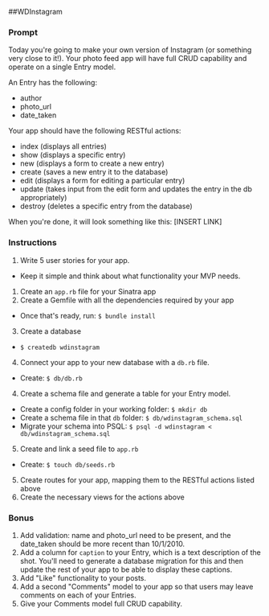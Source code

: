 ##WDInstagram

### Prompt
Today you're going to make your own version of Instagram (or something very close to it!). Your photo feed app will have full CRUD capability and operate on a single Entry model.

An Entry has the following:

* author
* photo_url
* date_taken

Your app should have the following RESTful actions:

* index (displays all entries)
* show (displays a specific entry)
* new (displays a form to create a new entry)
* create (saves a new entry it to the database)
* edit (displays a form for editing a particular entry)
* update (takes input from the edit form and updates the entry in the db appropriately)
* destroy (deletes a specific entry from the database)

When you're done, it will look something like this: [INSERT LINK]

### Instructions

1. Write 5 user stories for your app.
  * Keep it simple and think about what functionality your MVP needs.
1. Create an `app.rb` file for your Sinatra app
2. Create a Gemfile with all the dependencies required by your app
  * Once that's ready, run: `$ bundle install`
3. Create a database
  * `$ createdb wdinstagram`
4. Connect your app to your new database with a `db.rb` file.
  * Create: `$ db/db.rb`
4. Create a schema file and generate a table for your Entry model.
  * Create a config folder in your working folder: `$ mkdir db`
  * Create a schema file in that `db` folder: `$ db/wdinstagram_schema.sql`
  * Migrate your schema into PSQL: `$ psql -d wdinstagram < db/wdinstagram_schema.sql`
5. Create and link a seed file to `app.rb`
  * Create: `$ touch db/seeds.rb`
5. Create routes for your app, mapping them to the RESTful actions listed above
6. Create the necessary views for the actions above

### Bonus

1. Add validation: name and photo_url need to be present, and the date_taken should be more recent than 10/1/2010.
2. Add a column for `caption` to your Entry, which is a text description of the shot. You'll need to generate a database migration for this and then update the rest of your app to be able to display these captions.
3. Add "Like" functionality to your posts.
4. Add a second "Comments" model to your app so that users may leave comments on each of your Entries.
5. Give your Comments model full CRUD capability.
